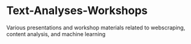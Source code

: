 # Text-Analyses-Workshops
Various presentations and workshop materials related to webscraping, content analysis, and machine learning
